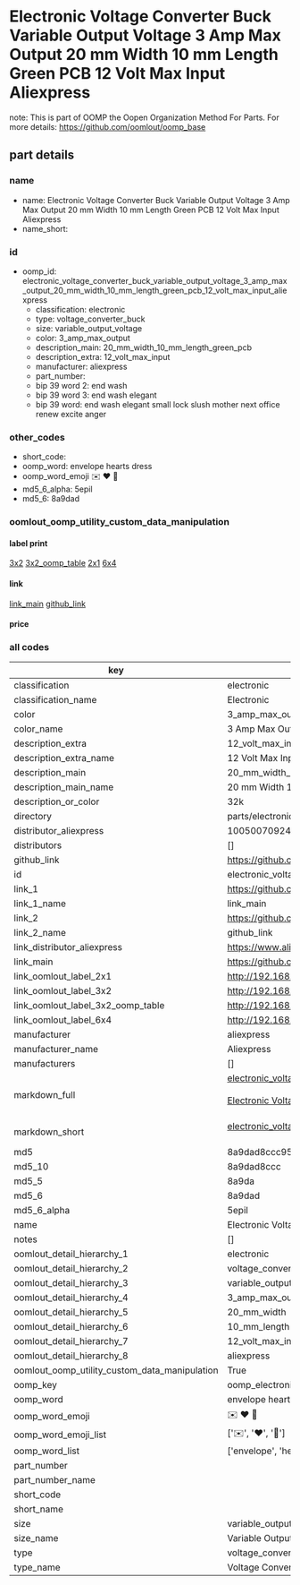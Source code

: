 # Electronic Voltage Converter Buck Variable Output Voltage 3 Amp Max Output 20 mm Width 10 mm Length Green PCB 12 Volt Max Input Aliexpress  

note: This is part of OOMP the Oopen Organization Method For Parts. For more details: https://github.com/oomlout/oomp_base

##  part details





### name
* name: Electronic Voltage Converter Buck Variable Output Voltage 3 Amp Max Output 20 mm Width 10 mm Length Green PCB 12 Volt Max Input Aliexpress
* name_short: 
### id
* oomp_id: electronic_voltage_converter_buck_variable_output_voltage_3_amp_max_output_20_mm_width_10_mm_length_green_pcb_12_volt_max_input_aliexpress
  * classification: electronic
  * type: voltage_converter_buck
  * size: variable_output_voltage
  * color: 3_amp_max_output
  * description_main: 20_mm_width_10_mm_length_green_pcb
  * description_extra: 12_volt_max_input
  * manufacturer: aliexpress
  * part_number: 
  * bip 39 word 2: end wash
  * bip 39 word 3: end wash elegant
  * bip 39 word: end wash elegant small lock slush mother next office renew excite anger

### other_codes
* short_code: 
* oomp_word: envelope hearts dress
* oomp_word_emoji :envelope: :hearts: :dress:
* md5_6_alpha: 5epil
* md5_6: 8a9dad






### oomlout_oomp_utility_custom_data_manipulation
#### label print
[3x2](http://192.168.1.245:1112/?label=oomp%205epil)
[3x2_oomp_table](http://192.168.1.107:1112/?label=oomp%205epil)
[2x1](http://192.168.1.242:1112/?label=oomp%205epil)
[6x4](http://192.168.1.55:1112/?label=oomp%205epil)    

#### link

[link_main](https://github.com/oomlout/oomlout_oomp_current_version_messy/tree/main/parts/electronic_voltage_converter_buck_variable_output_voltage_3_amp_max_output_20_mm_width_10_mm_length_green_pcb_12_volt_max_input_aliexpress) [github_link](https://github.com/oomlout/oomlout_oomp_part_src/tree/main/parts/electronic_voltage_converter_buck_variable_output_voltage_3_amp_max_output_20_mm_width_10_mm_length_green_pcb_12_volt_max_input_aliexpress)                             

#### price







### all codes 
| key | value |  
| --- | --- |  
| classification | electronic |  
| classification_name | Electronic |  
| color | 3_amp_max_output |  
| color_name | 3 Amp Max Output |  
| description_extra | 12_volt_max_input |  
| description_extra_name | 12 Volt Max Input |  
| description_main | 20_mm_width_10_mm_length_green_pcb |  
| description_main_name | 20 mm Width 10 mm Length Green PCB |  
| description_or_color | 32k |  
| directory | parts/electronic_voltage_converter_buck_variable_output_voltage_3_amp_max_output_20_mm_width_10_mm_length_green_pcb_12_volt_max_input_aliexpress |  
| distributor_aliexpress | 1005007092498838 |  
| distributors | [] |  
| github_link | https://github.com/oomlout/oomlout_oomp_part_src/tree/main/parts/electronic_voltage_converter_buck_variable_output_voltage_3_amp_max_output_20_mm_width_10_mm_length_green_pcb_12_volt_max_input_aliexpress |  
| id | electronic_voltage_converter_buck_variable_output_voltage_3_amp_max_output_20_mm_width_10_mm_length_green_pcb_12_volt_max_input_aliexpress |  
| link_1 | https://github.com/oomlout/oomlout_oomp_current_version_messy/tree/main/parts/electronic_voltage_converter_buck_variable_output_voltage_3_amp_max_output_20_mm_width_10_mm_length_green_pcb_12_volt_max_input_aliexpress |  
| link_1_name | link_main |  
| link_2 | https://github.com/oomlout/oomlout_oomp_part_src/tree/main/parts/electronic_voltage_converter_buck_variable_output_voltage_3_amp_max_output_20_mm_width_10_mm_length_green_pcb_12_volt_max_input_aliexpress |  
| link_2_name | github_link |  
| link_distributor_aliexpress | https://www.aliexpress.com/item/1005007092498838.html |  
| link_main | https://github.com/oomlout/oomlout_oomp_current_version_messy/tree/main/parts/electronic_voltage_converter_buck_variable_output_voltage_3_amp_max_output_20_mm_width_10_mm_length_green_pcb_12_volt_max_input_aliexpress |  
| link_oomlout_label_2x1 | http://192.168.1.242:1112/?label=oomp%205epil |  
| link_oomlout_label_3x2 | http://192.168.1.245:1112/?label=oomp%205epil |  
| link_oomlout_label_3x2_oomp_table | http://192.168.1.107:1112/?label=oomp%205epil |  
| link_oomlout_label_6x4 | http://192.168.1.55:1112/?label=oomp%205epil |  
| manufacturer | aliexpress |  
| manufacturer_name | Aliexpress |  
| manufacturers | [] |  
| markdown_full | [electronic_voltage_converter_buck_variable_output_voltage_3_amp_max_output_20_mm_width_10_mm_length_green_pcb_12_volt_max_input_aliexpress](https://github.com/oomlout/oomlout_oomp_current_version_messy/tree/main/parts/electronic_voltage_converter_buck_variable_output_voltage_3_amp_max_output_20_mm_width_10_mm_length_green_pcb_12_volt_max_input_aliexpress)<br>[](https://github.com/oomlout/oomlout_oomp_current_version_messy/tree/main/parts/electronic_voltage_converter_buck_variable_output_voltage_3_amp_max_output_20_mm_width_10_mm_length_green_pcb_12_volt_max_input_aliexpress)<br>[Electronic Voltage Converter Buck Variable Output Voltage 3 Amp Max Output 20 Mm Width 10 Mm Length Green Pcb 12 Volt Max Input Aliexpress](https://github.com/oomlout/oomlout_oomp_current_version_messy/tree/main/parts/electronic_voltage_converter_buck_variable_output_voltage_3_amp_max_output_20_mm_width_10_mm_length_green_pcb_12_volt_max_input_aliexpress)<br><br> |  
| markdown_short | [electronic_voltage_converter_buck_variable_output_voltage_3_amp_max_output_20_mm_width_10_mm_length_green_pcb_12_volt_max_input_aliexpress](https://github.com/oomlout/oomlout_oomp_current_version_messy/tree/main/parts/electronic_voltage_converter_buck_variable_output_voltage_3_amp_max_output_20_mm_width_10_mm_length_green_pcb_12_volt_max_input_aliexpress)<br><br> |  
| md5 | 8a9dad8ccc9552073141bcc68f3dda4c |  
| md5_10 | 8a9dad8ccc |  
| md5_5 | 8a9da |  
| md5_6 | 8a9dad |  
| md5_6_alpha | 5epil |  
| name | Electronic Voltage Converter Buck Variable Output Voltage 3 Amp Max Output 20 mm Width 10 mm Length Green PCB 12 Volt Max Input Aliexpress |  
| notes | [] |  
| oomlout_detail_hierarchy_1 | electronic |  
| oomlout_detail_hierarchy_2 | voltage_converter_buck |  
| oomlout_detail_hierarchy_3 | variable_output_voltage |  
| oomlout_detail_hierarchy_4 | 3_amp_max_output |  
| oomlout_detail_hierarchy_5 | 20_mm_width |  
| oomlout_detail_hierarchy_6 | 10_mm_length |  
| oomlout_detail_hierarchy_7 | 12_volt_max_input |  
| oomlout_detail_hierarchy_8 | aliexpress |  
| oomlout_oomp_utility_custom_data_manipulation | True |  
| oomp_key | oomp_electronic_voltage_converter_buck_variable_output_voltage_3_amp_max_output_20_mm_width_10_mm_length_green_pcb_12_volt_max_input_aliexpress |  
| oomp_word | envelope hearts dress |  
| oomp_word_emoji | :envelope: :hearts: :dress: |  
| oomp_word_emoji_list | [':envelope:', ':hearts:', ':dress:'] |  
| oomp_word_list | ['envelope', 'hearts', 'dress'] |  
| part_number |  |  
| part_number_name |  |  
| short_code |  |  
| short_name |  |  
| size | variable_output_voltage |  
| size_name | Variable Output Voltage |  
| type | voltage_converter_buck |  
| type_name | Voltage Converter Buck |  
